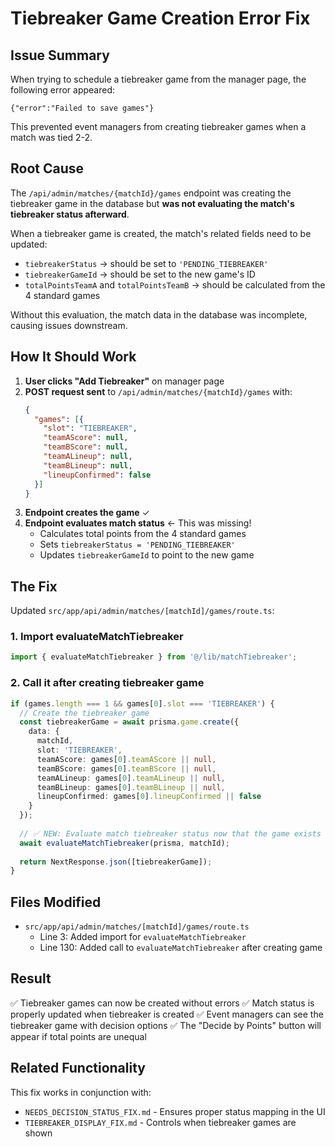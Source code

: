 # Tiebreaker Game Creation Error Fix

## Issue Summary
When trying to schedule a tiebreaker game from the manager page, the following error appeared:
```
{"error":"Failed to save games"}
```

This prevented event managers from creating tiebreaker games when a match was tied 2-2.

## Root Cause
The `/api/admin/matches/{matchId}/games` endpoint was creating the tiebreaker game in the database but **was not evaluating the match's tiebreaker status afterward**. 

When a tiebreaker game is created, the match's related fields need to be updated:
- `tiebreakerStatus` → should be set to `'PENDING_TIEBREAKER'`
- `tiebreakerGameId` → should be set to the new game's ID
- `totalPointsTeamA` and `totalPointsTeamB` → should be calculated from the 4 standard games

Without this evaluation, the match data in the database was incomplete, causing issues downstream.

## How It Should Work

1. **User clicks "Add Tiebreaker"** on manager page
2. **POST request sent** to `/api/admin/matches/{matchId}/games` with:
   ```json
   {
     "games": [{
       "slot": "TIEBREAKER",
       "teamAScore": null,
       "teamBScore": null,
       "teamALineup": null,
       "teamBLineup": null,
       "lineupConfirmed": false
     }]
   }
   ```
3. **Endpoint creates the game** ✓
4. **Endpoint evaluates match status** ← This was missing!
   - Calculates total points from the 4 standard games
   - Sets `tiebreakerStatus = 'PENDING_TIEBREAKER'`
   - Updates `tiebreakerGameId` to point to the new game

## The Fix

Updated `src/app/api/admin/matches/[matchId]/games/route.ts`:

### 1. Import evaluateMatchTiebreaker
```typescript
import { evaluateMatchTiebreaker } from '@/lib/matchTiebreaker';
```

### 2. Call it after creating tiebreaker game
```typescript
if (games.length === 1 && games[0].slot === 'TIEBREAKER') {
  // Create the tiebreaker game
  const tiebreakerGame = await prisma.game.create({
    data: {
      matchId,
      slot: 'TIEBREAKER',
      teamAScore: games[0].teamAScore || null,
      teamBScore: games[0].teamBScore || null,
      teamALineup: games[0].teamALineup || null,
      teamBLineup: games[0].teamBLineup || null,
      lineupConfirmed: games[0].lineupConfirmed || false
    }
  });
  
  // ✅ NEW: Evaluate match tiebreaker status now that the game exists
  await evaluateMatchTiebreaker(prisma, matchId);
  
  return NextResponse.json([tiebreakerGame]);
}
```

## Files Modified
- `src/app/api/admin/matches/[matchId]/games/route.ts`
  - Line 3: Added import for `evaluateMatchTiebreaker`
  - Line 130: Added call to `evaluateMatchTiebreaker` after creating game

## Result
✅ Tiebreaker games can now be created without errors
✅ Match status is properly updated when tiebreaker is created
✅ Event managers can see the tiebreaker game with decision options
✅ The "Decide by Points" button will appear if total points are unequal

## Related Functionality
This fix works in conjunction with:
- `NEEDS_DECISION_STATUS_FIX.md` - Ensures proper status mapping in the UI
- `TIEBREAKER_DISPLAY_FIX.md` - Controls when tiebreaker games are shown
